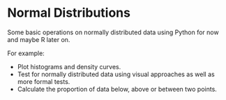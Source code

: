 # Normal Distributions

Some basic operations on normally distributed data using Python for now  and
maybe R later on.

For example:
* Plot histograms and density curves. 
* Test for normally distributed data using visual approaches as well as more
  formal tests. 
* Calculate the proportion of data below, above or between two points.
